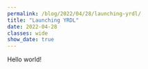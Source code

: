 ```yaml
---
permalink: /blog/2022/04/28/launching-yrdl/
title: "Launching YRDL"
date: 2022-04-28
classes: wide
show_date: true
---
```


Hello world!